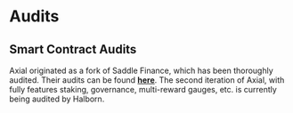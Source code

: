 # Audits

## Smart Contract Audits

Axial originated as a fork of Saddle Finance, which has been thoroughly audited. Their audits can be found [**here**](https://docs.saddle.finance/smart-contract-audit). The second iteration of Axial, with fully features staking, governance, multi-reward gauges, etc. is currently being audited by Halborn.
